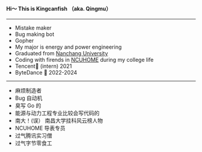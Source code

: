 ####  Hi～ This is Kingcanfish （aka. Qingmu）
---
- Mistake maker
- Bug making bot
- Gopher
- My major is energy and power engineering
- Graduated from [Nanchang University](https://www.ncu.edu.cn/)
- Coding with firends in [NCUHOME](https://team.ncuos.com/) during my college life
-  Tencent🐧 (intern) 2021
-  ByteDance 💃 2022-2024
--- 
- 麻烦制造者
- Bug 自动机
- 臭写 Go 的
- 能源与动力工程专业比较会写代码的
- 南大！(误） 南昌大学挂科风云榜人物
- NCUHOME 导表专员
- 过气腾讯实习僧
- 过气字节零食工
